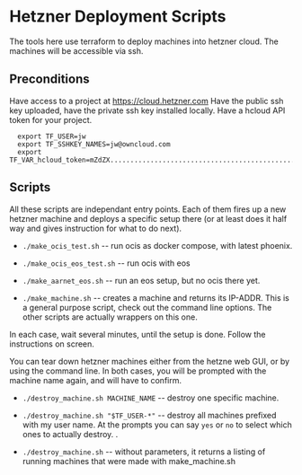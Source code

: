 # Hetzner Deployment Scripts

The tools here use terraform to deploy machines into hetzner cloud.
The machines will be accessible via ssh.

## Preconditions

Have access to a project at https://cloud.hetzner.com
Have the public ssh key uploaded, have the private ssh key installed locally.
Have a hcloud API token for your project.
```
  export TF_USER=jw
  export TF_SSHKEY_NAMES=jw@owncloud.com
  export TF_VAR_hcloud_token=mZdZX......................................................L8bml
```

## Scripts

All these scripts are independant entry points. Each of them fires up a new hetzner machine 
and deploys a specific setup there (or at least does it half way and gives instruction for what to do next).

 * `./make_ocis_test.sh` -- run ocis as docker compose, with latest phoenix.

 * `./make_ocis_eos_test.sh` -- run ocis with eos

 * `./make_aarnet_eos.sh` -- run an eos setup, but no ocis there yet. 

 * `./make_machine.sh` -- creates a machine and returns its IP-ADDR.
   This is a general purpose script, check out the command line options.
   The other scripts are actually wrappers on this one.

In each case, wait several minutes, until the setup is done.
Follow the instructions on screen.

You can tear down hetzner machines either from the hetzne web GUI, or by using the command line.
In both cases, you will be prompted with the machine name again, and will have to confirm.

  * `./destroy_machine.sh MACHINE_NAME` -- destroy one specific machine.
  
  * `./destroy_machine.sh "$TF_USER-*"` -- destroy all machines prefixed with my user name. At the prompts you can say `yes` or `no` to select which ones to actually destroy.
  .
  * `./destroy_machine.sh` -- without parameters, it returns a listing of running machines that were made with make_machine.sh

